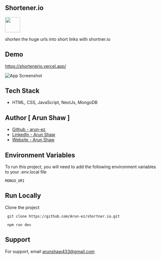 
## Shortener.io

<img src="https://img.icons8.com/?size=512&id=13718&format=png" width="50" height="50">

shorten the huge urls into short links with shortner.io

## Demo

https://shortenerio.vercel.app/

![App Screenshot](https://arunshaw.vercel.app/static/media/shortner_3.92f73d326405da04b0c5.png)
## Tech Stack

- HTML, CSS, JavaScript, NextJs, MongoDB



## Author [ Arun Shaw ]
- [Github - arun-ez](https://github.com/Arun-ez)
- [LinkedIn - Arun Shaw](https://www.linkedin.com/in/arun-shaw-60ba64240/)
- [Website - Arun Shaw](https://arunshaw.vercel.app/)


## Environment Variables

To run this project, you will need to add the following environment variables to your .env.local file

`MONGO_URI`



## Run Locally

Clone the project

```  git clone https://github.com/Arun-ez/shortner.io.git  ```

```  npm run dev  ```



## Support

For support, email arunshaw433@gmail.com

